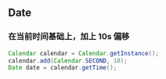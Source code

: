 ## Date

### 在当前时间基础上，加上 10s 偏移

```java
Calendar calendar = Calendar.getInstance();
calendar.add(Calendar.SECOND, 10);
Date date = calendar.getTime();
```

